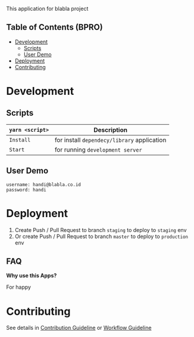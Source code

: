 
This application for blabla project

## Table of Contents (BPRO)
- [Development](#development)
    - [Scripts](#scripts)
    - [User Demo](#user-demo)
- [Deployment](#deployment)
- [Contributing](#contributing)

# Development
## Scripts
| `yarn <script>`  | Description                                                       |
| ---------------- | --------------------------------------------------------------- |
| `Install`        | for install `dependecy/library` application |
| `Start`    |  for running `development server`  |


## User Demo

```
username: handi@blabla.co.id
password: handi
```

# Deployment

1. Create Push / Pull Request to branch `staging` to deploy to `staging` env
2. Or create Push / Pull Request to branch `master` to deploy to `production` env

## FAQ

**Why use this Apps?**

For happy


# Contributing

See details in [Contribution Guideline](./CONTRIBUTING.md) or [Workflow Guideline](./WORKFLOW.md)
